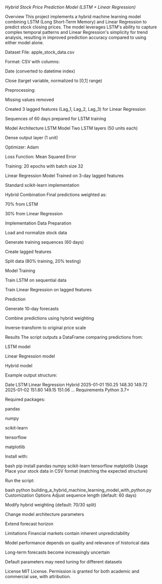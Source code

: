 *Hybrid Stock Price Prediction Model (LSTM + Linear Regression)*

Overview
This project implements a hybrid machine learning model combining LSTM (Long Short-Term Memory) and Linear Regression to predict stock closing prices. The model leverages LSTM's ability to capture complex temporal patterns and Linear Regression's simplicity for trend analysis, resulting in improved prediction accuracy compared to using either model alone.

Dataset
File: apple_stock_data.csv

Format: CSV with columns:

Date (converted to datetime index)

Close (target variable, normalized to [0,1] range)

Preprocessing:

Missing values removed

Created 3 lagged features (Lag_1, Lag_2, Lag_3) for Linear Regression

Sequences of 60 days prepared for LSTM training

Model Architecture
LSTM Model
Two LSTM layers (50 units each)

Dense output layer (1 unit)

Optimizer: Adam

Loss Function: Mean Squared Error

Training: 20 epochs with batch size 32

Linear Regression Model
Trained on 3-day lagged features

Standard scikit-learn implementation

Hybrid Combination
Final predictions weighted as:

70% from LSTM

30% from Linear Regression

Implementation
Data Preparation

Load and normalize stock data

Generate training sequences (60 days)

Create lagged features

Split data (80% training, 20% testing)

Model Training

Train LSTM on sequential data

Train Linear Regression on lagged features

Prediction

Generate 10-day forecasts

Combine predictions using hybrid weighting

Inverse-transform to original price scale

Results
The script outputs a DataFrame comparing predictions from:

LSTM model

Linear Regression model

Hybrid model

Example output structure:

Date                LSTM    Linear Regression    Hybrid
2025-01-01        150.25            148.30      149.72
2025-01-02        151.80            149.15      151.06
...
Requirements
Python 3.7+

Required packages:

pandas

numpy

scikit-learn

tensorflow

matplotlib

Install with:

bash
pip install pandas numpy scikit-learn tensorflow matplotlib
Usage
Place your stock data in CSV format (matching the expected structure)

Run the script:

bash
python building_a_hybrid_machine_learning_model_with_python.py
Customization Options
Adjust sequence length (default: 60 days)

Modify hybrid weighting (default: 70/30 split)

Change model architecture parameters

Extend forecast horizon

Limitations
Financial markets contain inherent unpredictability

Model performance depends on quality and relevance of historical data

Long-term forecasts become increasingly uncertain

Default parameters may need tuning for different datasets

License
MIT License. Permission is granted for both academic and commercial use, with attribution.


